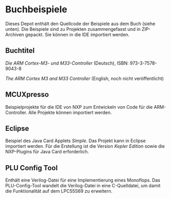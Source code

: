 # Buchbeispiele

Dieses Depot enthält den Quellcode der Beispiele aus dem Buch (siehe unten).
Die Beispiele sind zu Projekten zusammengefasst und in ZIP-Archiven gepackt. 
Sie können in die IDE importiert werden.

## Buchtitel

*Die ARM Cortex-M3- und M33-Controller* (Deutsch), ISBN: 973-3-7578-9043-8

*The ARM Cortex M3 and M33 Controller* (English, noch nicht veröffentlicht)

## MCUXpresso

Beispielprojekte für die IDE von NXP zum Entwickeln von Code für die ARM-Controller.
Alle Projekte können importiert werden. 

## Eclipse

Beispiel des Java Card Applets *Simple*.
Das Projekt kann in Eclipse importiert werden.
Für die Erstellung ist die Version *Kepler Edition* sowie die NXP-Plugins für Java Card erforderlich.

## PLU Config Tool

Enthält eine Verilog-Datei für eine Implementierung eines Monoflops.
Das PLU-Config-Tool wandelt die Verilog-Datei in eine C-Quelldatei, um damit die Funktionalität auf dem LPC55S69 zu erweitern.
